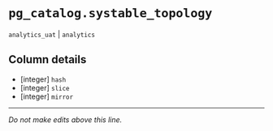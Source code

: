 # `pg_catalog.systable_topology`
`analytics_uat` | `analytics`

## Column details
* [integer]   `hash`
* [integer]   `slice`
* [integer]   `mirror`

-------------------------------------------------------------------------------
*Do not make edits above this line.*
